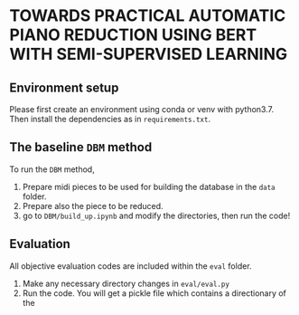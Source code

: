 # TOWARDS PRACTICAL AUTOMATIC PIANO REDUCTION USING BERT WITH SEMI-SUPERVISED LEARNING

## Environment setup
Please first create an environment using conda or venv with python3.7. Then install the dependencies as in `requirements.txt`.
 
## The baseline `DBM` method
To run the `DBM` method, 
1. Prepare midi pieces to be used for building the database in the `data` folder.
2. Prepare also the piece to be reduced.
3. go to `DBM/build_up.ipynb` and modify the directories, then run the code!

## Evaluation
All objective evaluation codes are included within the `eval` folder.
1. Make any necessary directory changes in `eval/eval.py` 
2. Run the code. You will get a pickle file which contains a directionary of the 